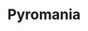 ---
layout: song
redirect_from: /Home/Song/7
id: 7
title: Pyromania
artist: Kraedt
genre: Electro House
image: Pyromania.jpg
buy-able: true
downloadable: true
yt-id: yO7vCM6288A
itunes: https://itunes.apple.com/us/album/the-record-crate/id1195366160
beatport:
gplay: https://play.google.com/store/music/album/Kraedt_The_Record_Crate?id=Bu5yuoi4jpz4rpvk77wtfvtbqgu
amazon: https://www.amazon.com/Record-Crate-Kraedt/dp/B01MT9BKO0/ref=sr_1_3?s=dmusic&ie=UTF8&qid=1491041296&sr=1-3-mp3-albums-bar-strip-0&keywords=Kraedt
license: 1
---